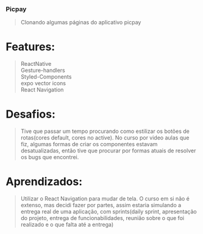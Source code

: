 ### Picpay

> Clonando algumas páginas do aplicativo picpay

# Features:

> ReactNative <br>
> Gesture-handlers <br>
> Styled-Components <br>
> expo vector icons <br>
> React Navigation


# Desafios:

> Tive que passar um tempo procurando como estilizar os botões de rotas(cores default, cores no active).
> No curso por video aulas que fiz, algumas formas de criar os componentes estavam desatualizadas, então tive que procurar por formas atuais de resolver os bugs que encontrei.

# Aprendizados:

> Utilizar o React Navigation para mudar de tela.
> O curso em si não é extenso, mas decidi fazer por partes, assim estaria simulando a entrega real de uma aplicação, com sprints(daily sprint, apresentação do projeto, entrega de funcionabilidades, reunião sobre o que foi realizado e o que falta até a entrega)

